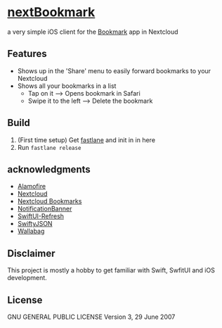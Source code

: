 # [nextBookmark](https://apps.apple.com/de/app/nextbookmark/id1500340092)

a very simple iOS client for the
[Bookmark](https://github.com/nextcloud/bookmarks) app in Nextcloud

## Features
  * Shows up in the 'Share' menu to easily forward bookmarks to your Nextcloud
  * Shows all your bookmarks in a list
    * Tap on it --> Opens bookmark in Safari
    * Swipe it to the left --> Delete the bookmark

## Build

1. (First time setup) Get [fastlane](https://fastlane.tools/) and init in in 
here
2. Run ```fastlane release```

## acknowledgments
* [Alamofire](https://github.com/Alamofire/Alamofire)
* [Nextcloud](https://nextcloud.com/)
* [Nextcloud Bookmarks](https://github.com/nextcloud/bookmarks)
* [NotificationBanner](https://github.com/Daltron/NotificationBanner)
* [SwiftUI-Refresh](https://github.com/siteline/SwiftUIRefresh)
* [SwiftyJSON](https://github.com/SwiftyJSON/SwiftyJSON)
* [Wallabag](https://github.com/wallabag/ios-app)

## Disclaimer
This project is mostly a hobby to get familiar with Swift, SwfitUI and iOS development.

## License
GNU GENERAL PUBLIC LICENSE Version 3, 29 June 2007
